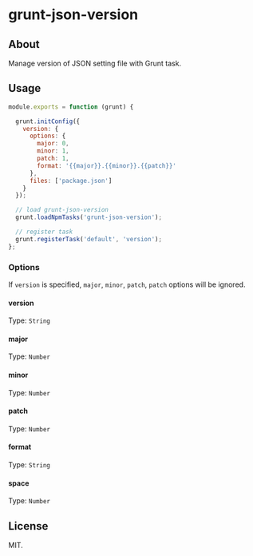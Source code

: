 # grunt-json-version

## About

Manage version of JSON setting file with Grunt task.

## Usage

```js
module.exports = function (grunt) {

  grunt.initConfig({
    version: {
      options: {
        major: 0,
        minor: 1,
        patch: 1,
        format: '{{major}}.{{minor}}.{{patch}}'
      },
      files: ['package.json']
    }
  });

  // load grunt-json-version
  grunt.loadNpmTasks('grunt-json-version');

  // register task
  grunt.registerTask('default', 'version');
};
```

### Options

If `version` is specified, `major`, `minor`, `patch`, `patch` options will be ignored.

#### version

Type: `String`

#### major

Type: `Number`

#### minor

Type: `Number`

#### patch

Type: `Number`

#### format

Type: `String`

#### space

Type: `Number`

## License

MIT.
